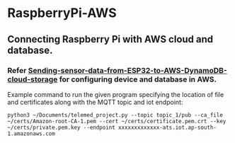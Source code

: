 # RaspberryPi-AWS
## Connecting Raspberry Pi with AWS cloud and database.
### Refer [Sending-sensor-data-from-ESP32-to-AWS-DynamoDB-cloud-storage](https://github.com/nithin-k-shine/Sending-sensor-data-from-ESP32-to-AWS-DynamoDB-cloud-storage) for configuring device and database in AWS.
Example command to run the given program specifying the location of file and certificates along with the MQTT topic and iot endpoint:
```console
python3 ~/Documents/telemed_project.py --topic topic_1/pub --ca_file ~/certs/Amazon-root-CA-1.pem --cert ~/certs/certificate.pem.crt --key ~/certs/private.pem.key --endpoint xxxxxxxxxxxxx-ats.iot.ap-south-1.amazonaws.com
```
